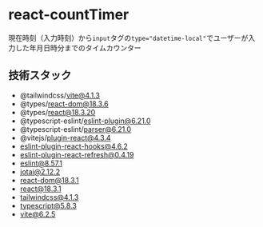 # react-countTimer
現在時刻（入力時刻）から`input`タグの`type="datetime-local"`でユーザーが入力した年月日時分までのタイムカウンター

## 技術スタック
- @tailwindcss/vite@4.1.3
- @types/react-dom@18.3.6
- @types/react@18.3.20
- @typescript-eslint/eslint-plugin@6.21.0
- @typescript-eslint/parser@6.21.0
- @vitejs/plugin-react@4.3.4
- eslint-plugin-react-hooks@4.6.2
- eslint-plugin-react-refresh@0.4.19
- eslint@8.57.1
- jotai@2.12.2
- react-dom@18.3.1
- react@18.3.1
- tailwindcss@4.1.3
- typescript@5.8.3
- vite@6.2.5